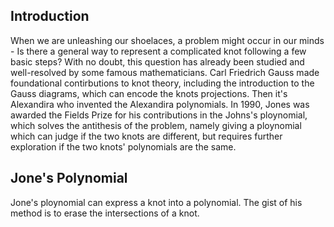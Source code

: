 ## Introduction
When we are unleashing our shoelaces, a problem might occur in our minds - Is there a general way to represent a complicated knot following a few basic steps?
With no doubt, this question has already been studied and well-resolved by some famous mathematicians. 
Carl Friedrich Gauss made foundational contirbutions to knot theory, including the introduction to the Gauss diagrams, which can encode the knots projections.
Then it's Alexandira who invented the Alexandira polynomials.
In 1990, Jones was awarded the Fields Prize for his contributions in the Johns's ploynomial, which solves the antithesis of the problem, namely giving a ploynomial which can judge if the two knots are different, but requires further exploration if the two knots' polynomials are the same.
## Jone's Polynomial
Jone's ploynomial can express a knot into a polynomial. 
The gist of his method is to erase the intersections of a knot.

